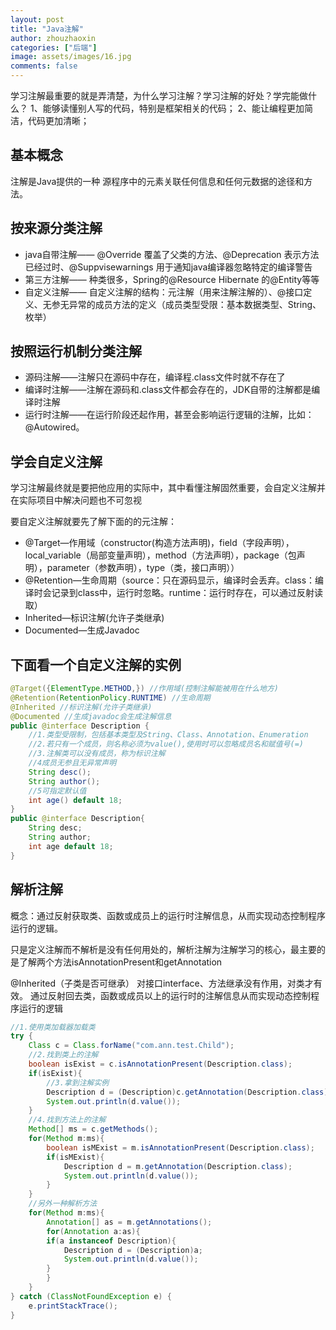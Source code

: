 ```yaml
---
layout: post
title: "Java注解"
author: zhouzhaoxin
categories: ["后端"]
image: assets/images/16.jpg
comments: false
---
```

学习注解最重要的就是弄清楚，为什么学习注解？学习注解的好处？学完能做什么？
1、能够读懂别人写的代码，特别是框架相关的代码；
2、能让编程更加简洁，代码更加清晰；

## 基本概念
注解是Java提供的一种 源程序中的元素关联任何信息和任何元数据的途径和方法。

## 按来源分类注解
- java自带注解—— @Override 覆盖了父类的方法、@Deprecation 表示方法已经过时、@Suppvisewarnings 用于通知java编译器忽略特定的编译警告
- 第三方注解—— 种类很多，Spring的@Resource Hibernate 的@Entity等等
- 自定义注解—— 自定义注解的结构：元注解（用来注解注解的）、@接口定义、无参无异常的成员方法的定义（成员类型受限：基本数据类型、String、枚举）

## 按照运行机制分类注解
- 源码注解——注解只在源码中存在，编译程.class文件时就不存在了
- 编译时注解——注解在源码和.class文件都会存在的，JDK自带的注解都是编译时注解
- 运行时注解——在运行阶段还起作用，甚至会影响运行逻辑的注解，比如：@Autowired。

## 学会自定义注解
学习注解最终就是要把他应用的实际中，其中看懂注解固然重要，会自定义注解并在实际项目中解决问题也不可忽视

要自定义注解就要先了解下面的的元注解：

- @Target—作用域（constructor(构造方法声明)，field（字段声明），local_variable（局部变量声明），method（方法声明），package（包声明），parameter（参数声明），type（类，接口声明））
- @Retention—生命周期（source：只在源码显示，编译时会丢弃。class：编译时会记录到class中，运行时忽略。runtime：运行时存在，可以通过反射读取）
- Inherited—标识注解(允许子类继承)
- Documented—生成Javadoc

## 下面看一个自定义注解的实例
```java
@Target({ElementType.METHOD,}) //作用域(控制注解能被用在什么地方)
@Retention(RetentionPolicy.RUNTIME) //生命周期
@Inherited //标识注解(允许子类继承)
@Documented //生成javadoc会生成注解信息
public @interface Description {
    //1.类型受限制，包括基本类型及String、Class、Annotation、Enumeration
    //2.若只有一个成员，则名称必须为value(),使用时可以忽略成员名和赋值号(=)
    //3.注解类可以没有成员，称为标识注解
    //4成员无参且无异常声明
    String desc();
    String author();
    //5可指定默认值
    int age() default 18;
}
public @interface Description{
    String desc;
    String author;
    int age default 18;
}
```

## 解析注解

概念：通过反射获取类、函数或成员上的运行时注解信息，从而实现动态控制程序运行的逻辑。

只是定义注解而不解析是没有任何用处的，解析注解为注解学习的核心，最主要的是了解两个方法isAnnotationPresent和getAnnotation

@Inherited（子类是否可继承） 对接口interface、方法继承没有作用，对类才有效。
通过反射回去类，函数或成员以上的运行时的注解信息从而实现动态控制程序运行的逻辑

```java
//1.使用类加载器加载类
try {
    Class c = Class.forName("com.ann.test.Child");
    //2.找到类上的注解
    boolean isExist = c.isAnnotationPresent(Description.class);
    if(isExist){
        //3.拿到注解实例
        Description d = (Description)c.getAnnotation(Description.class);
        System.out.println(d.value());
    }
    //4.找到方法上的注解
    Method[] ms = c.getMethods();
    for(Method m:ms){
        boolean isMExist = m.isAnnotationPresent(Description.class);
        if(isMExist){
            Description d = m.getAnnotation(Description.class);
            System.out.println(d.value());
        }
    }
    //另外一种解析方法
    for(Method m:ms){
        Annotation[] as = m.getAnnotations();
        for(Annotation a:as){
        if(a instanceof Description){
            Description d = (Description)a;
            System.out.println(d.value());
        }
        }
    }
} catch (ClassNotFoundException e) {
    e.printStackTrace();
}
```